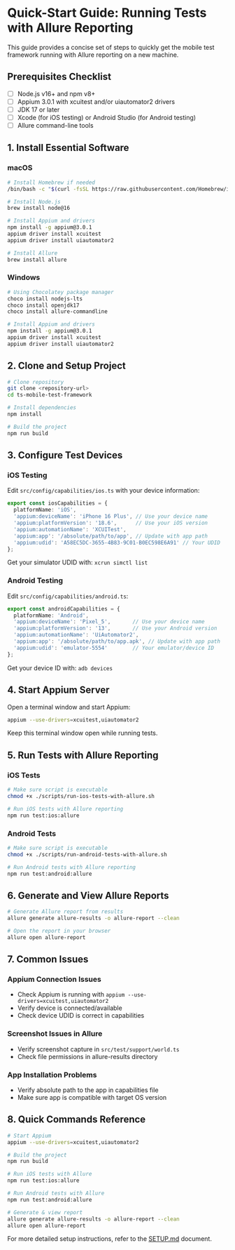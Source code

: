 # Quick-Start Guide: Running Tests with Allure Reporting

This guide provides a concise set of steps to quickly get the mobile test framework running with Allure reporting on a new machine.

## Prerequisites Checklist

- [ ] Node.js v16+ and npm v8+
- [ ] Appium 3.0.1 with xcuitest and/or uiautomator2 drivers
- [ ] JDK 17 or later
- [ ] Xcode (for iOS testing) or Android Studio (for Android testing)
- [ ] Allure command-line tools

## 1. Install Essential Software

### macOS
```bash
# Install Homebrew if needed
/bin/bash -c "$(curl -fsSL https://raw.githubusercontent.com/Homebrew/install/HEAD/install.sh)"

# Install Node.js
brew install node@16

# Install Appium and drivers
npm install -g appium@3.0.1
appium driver install xcuitest
appium driver install uiautomator2

# Install Allure
brew install allure
```

### Windows
```bash
# Using Chocolatey package manager
choco install nodejs-lts
choco install openjdk17
choco install allure-commandline

# Install Appium and drivers
npm install -g appium@3.0.1
appium driver install xcuitest
appium driver install uiautomator2
```

## 2. Clone and Setup Project

```bash
# Clone repository
git clone <repository-url>
cd ts-mobile-test-framework

# Install dependencies
npm install

# Build the project
npm run build
```

## 3. Configure Test Devices

### iOS Testing
Edit `src/config/capabilities/ios.ts` with your device information:

```typescript
export const iosCapabilities = {
  platformName: 'iOS',
  'appium:deviceName': 'iPhone 16 Plus', // Use your device name
  'appium:platformVersion': '18.6',      // Use your iOS version
  'appium:automationName': 'XCUITest',
  'appium:app': '/absolute/path/to/app', // Update with app path
  'appium:udid': 'A58EC5DC-3655-4B83-9C01-B0EC598E6A91' // Your UDID
};
```

Get your simulator UDID with: `xcrun simctl list`

### Android Testing
Edit `src/config/capabilities/android.ts`:

```typescript
export const androidCapabilities = {
  platformName: 'Android',
  'appium:deviceName': 'Pixel_5',       // Use your device name
  'appium:platformVersion': '13',       // Use your Android version
  'appium:automationName': 'UiAutomator2',
  'appium:app': '/absolute/path/to/app.apk', // Update with app path
  'appium:udid': 'emulator-5554'        // Your emulator/device ID
};
```

Get your device ID with: `adb devices`

## 4. Start Appium Server

Open a terminal window and start Appium:

```bash
appium --use-drivers=xcuitest,uiautomator2
```

Keep this terminal window open while running tests.

## 5. Run Tests with Allure Reporting

### iOS Tests
```bash
# Make sure script is executable
chmod +x ./scripts/run-ios-tests-with-allure.sh

# Run iOS tests with Allure reporting
npm run test:ios:allure
```

### Android Tests
```bash
# Make sure script is executable
chmod +x ./scripts/run-android-tests-with-allure.sh

# Run Android tests with Allure reporting
npm run test:android:allure
```

## 6. Generate and View Allure Reports

```bash
# Generate Allure report from results
allure generate allure-results -o allure-report --clean

# Open the report in your browser
allure open allure-report
```

## 7. Common Issues

### Appium Connection Issues
- Check Appium is running with `appium --use-drivers=xcuitest,uiautomator2`
- Verify device is connected/available
- Check device UDID is correct in capabilities

### Screenshot Issues in Allure
- Verify screenshot capture in `src/test/support/world.ts`
- Check file permissions in allure-results directory

### App Installation Problems
- Verify absolute path to the app in capabilities file
- Make sure app is compatible with target OS version

## 8. Quick Commands Reference

```bash
# Start Appium
appium --use-drivers=xcuitest,uiautomator2

# Build the project
npm run build

# Run iOS tests with Allure
npm run test:ios:allure

# Run Android tests with Allure
npm run test:android:allure

# Generate & view report
allure generate allure-results -o allure-report --clean
allure open allure-report
```

For more detailed setup instructions, refer to the [SETUP.md](./SETUP.md) document.
